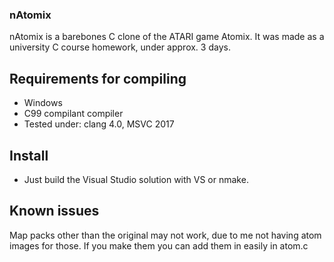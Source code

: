 ### nAtomix

nAtomix is a barebones C clone of the ATARI game Atomix. It was made as a university C course homework, under approx. 3 days.

## Requirements for compiling

* Windows
* C99 compilant compiler
* Tested under: clang 4.0, MSVC 2017

## Install

* Just build the Visual Studio solution with VS or nmake.

## Known issues

Map packs other than the original may not work, due to me not having atom images for those.
If you make them you can add them in easily in atom.c